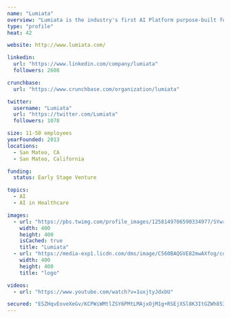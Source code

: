 ```yaml
---
name: "Lumiata"
overview: "Lumiata is the industry's first AI Platform purpose-built for healthcare. Lumiata is powered by 75 million-member data, proprietary clinical, risk and financial algorithms, and industry leading data science and machine learning talent. We help Business, Benefits and Care Management teams at health plans, providers and employers make better decisions–– from identifying and managing individual's risk to retaining customers in competitive insurance markets–– using easy-to-use, fast-to-deploy AI applications. The Lumiata AI Platform also arms internal data science teams in healthcare organizations rapidly develop and deploy predictive models and applications. Silicon Valley-based Lumiata is backed by tier 1 investors Khosla Ventures, BlueCross BlueShield Venture Partners, Sandbox Industries and Intel Capital."
type: "profile"
heat: 42

website: http://www.lumiata.com/

linkedin:
  url: "https://www.linkedin.com/company/lumiata"
  followers: 2608

crunchbase:
  url: "https://www.crunchbase.com/organization/lumiata"

twitter:
  username: "Lumiata"
  url: "https://twitter.com/Lumiata"
  followers: 1078

size: 11-50 employees
yearFounded: 2013
locations:
  - San Mateo, CA
  - San Mateo, California

funding:
  status: Early Stage Venture

topics:
  - AI
  - AI in Healthcare

images:
  - url: "https://pbs.twimg.com/profile_images/1258149706590334977/SYwr_9wT_400x400.jpg"
    width: 400
    height: 400
    isCached: true
    title: "Lumiata"
  - url: "https://media-exp1.licdn.com/dms/image/C560BAQGVE82mwAXfog/company-logo_200_200/0?e=1594857600&v=beta&t=3cC6ya_XrTzzMu6c2KHPZQ-VKjYq5e-NlrtFpPd-9nA"
    width: 400
    height: 400
    title: "logo"

videos:
  - url: "https://www.youtube.com/watch?v=1uxjtyJdxbU"

secured: "ESZHqvEoveXeGv/KCPWiWMtlZSY6PMtLMAjxOjM1g+RSEjXSl8K3ItGZWh853bBFnPcD+oYUNU7VbH8AuUiFwjdTVS75kYmVUj6AabPilPaELWO+XSCzPUn1Urhao6tUP6v+COQZ6gJoYqR3xbNQ3Ap4rjMux+VXYn6QCD7QXXQypyag6KCQtkXZ+Dz980vFBjKbiIXxwTD5KzQ6utrbJ4uiGDjbbbr77u7yHlKS6x6ZE9SfBVIZ81o8RHAfRB9ErFqIm5G6l2Tlbutrw7x9WEvlykliaUkYkh7CXbXGCki2yaLOysyY0OlPtkTl37G7oX1dT63VmYRnxPFBokfAR+A5o61WgZZl0+nPGRQL1yEQI9u9Po/NQ7f8OPcrPKp/RsWrooisLM/QFszVygSVntdeSubOc905KIu8v9zSY+g=;t6ZIptGuBhq6HoiRAv7ZTA=="
---
```


